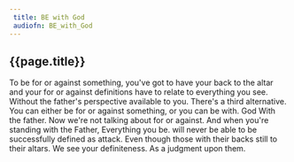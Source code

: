 ```yaml
---
 title: BE with God
 audiofn: BE_with_God
---
```


## {{page.title}}

To be for or against something, you've got to have your back to the
altar and your for or against definitions have to relate to everything
you see. Without the father's perspective available to you. There's a
third alternative. You can either be for or against something, or you
can be with. God With the father. Now we're not talking about for or
against. And when you're standing with the Father, Everything you be.
will never be able to be successfully defined as attack. Even though
those with their backs still to their altars. We see your definiteness.
As a judgment upon them.


